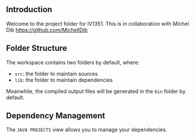 ## Introduction

Welcome to the project folder for IV1351. This is in collaboration with Michel Dib https://github.com/MichellDib

## Folder Structure

The workspace contains two folders by default, where:

- `src`: the folder to maintain sources
- `lib`: the folder to maintain dependencies

Meanwhile, the compiled output files will be generated in the `bin` folder by default.

## Dependency Management

The `JAVA PROJECTS` view allows you to manage your dependencies.
